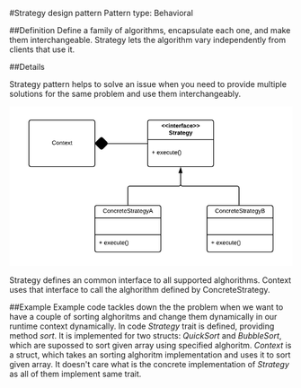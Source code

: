 #Strategy design pattern
Pattern type: Behavioral

##Definition
Define a family of algorithms, encapsulate each one, and make them interchangeable. Strategy lets the algorithm vary independently from clients that use it.

##Details

Strategy pattern helps to solve an issue when you need to provide multiple solutions for the same problem and use them interchangeably.

![Strategy diagram](strategy_uml.png)

Strategy defines an common interface to all supported alghorithms. Context uses that interface to call the alghorithm defined by ConcreteStrategy.

##Example
Example code tackles down the the problem when we want to have a couple of sorting alghoritms and change them dynamically in our runtime context dynamically.
In code *Strategy* trait is defined, providing method *sort*. It is implemented for two structs: *QuickSort* and *BubbleSort*, which are supossed to sort given array using specified alghoritm. *Context* is a struct, which takes an sorting alghoritm implementation and uses it to sort given array. It doesn't care what is the concrete implementation of *Strategy* as all of them implement same trait.